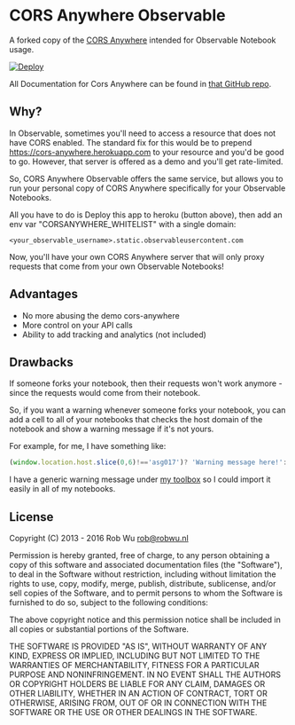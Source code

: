 # CORS Anywhere Observable
A forked copy of the [CORS Anywhere](https://github.com/Rob--W/cors-anywhere) intended for Observable Notebook usage.

[![Deploy](https://www.herokucdn.com/deploy/button.svg)](https://heroku.com/deploy)

All Documentation for Cors Anywhere can be found in [that GitHub repo](https://github.com/Rob--W/cors-anywhere). 


## Why?

In Observable, sometimes you'll need to access a resource that does not have CORS enabled. The standard fix for this would be to prepend https://cors-anywhere.herokuapp.com to your resource and you'd be good to go. However, that server is offered as a demo and you'll get rate-limited. 


So, CORS Anywhere Observable offers the same service, but allows you to run your personal copy of CORS Anywhere specifically for your Observable Notebooks.

All you have to do is Deploy this app to heroku (button above), then add an env var "CORSANYWHERE_WHITELIST" with a single domain:

```
<your_observable_username>.static.observableusercontent.com
```

Now, you'll have your own CORS Anywhere server that will only proxy requests that come from your own Observable Notebooks!

## Advantages

- No more abusing the demo cors-anywhere
- More control on your API calls
- Ability to add tracking and analytics (not included)


## Drawbacks
If someone forks your notebook, then their requests won't work anymore - since the requests would come from their notebook.

So, if you want a warning whenever someone forks your notebook, you can add a cell to all of your notebooks that checks the host domain of the notebook and show a warning message if it's not yours.

For example, for me, I have something like:

``` javascript
(window.location.host.slice(0,6)!=='asg017')? 'Warning message here!': '';
```
 
 I have a generic warning message under [my toolbox](https://beta.observablehq.com/@asg017/toolbox#corsWarning) so I could import it easily in all of my notebooks.
 


## License

Copyright (C) 2013 - 2016 Rob Wu <rob@robwu.nl>

Permission is hereby granted, free of charge, to any person obtaining a copy of
this software and associated documentation files (the "Software"), to deal in
the Software without restriction, including without limitation the rights to
use, copy, modify, merge, publish, distribute, sublicense, and/or sell copies
of the Software, and to permit persons to whom the Software is furnished to do
so, subject to the following conditions:

The above copyright notice and this permission notice shall be included in all
copies or substantial portions of the Software.

THE SOFTWARE IS PROVIDED "AS IS", WITHOUT WARRANTY OF ANY KIND, EXPRESS OR
IMPLIED, INCLUDING BUT NOT LIMITED TO THE WARRANTIES OF MERCHANTABILITY,
FITNESS FOR A PARTICULAR PURPOSE AND NONINFRINGEMENT. IN NO EVENT SHALL THE
AUTHORS OR COPYRIGHT HOLDERS BE LIABLE FOR ANY CLAIM, DAMAGES OR OTHER
LIABILITY, WHETHER IN AN ACTION OF CONTRACT, TORT OR OTHERWISE, ARISING FROM,
OUT OF OR IN CONNECTION WITH THE SOFTWARE OR THE USE OR OTHER DEALINGS IN THE
SOFTWARE.
